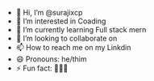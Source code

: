 - 👋 Hi, I’m @surajixcp
- 👀 I’m interested in Coading
- 🌱 I’m currently learning Full stack mern
- 💞️ I’m looking to collaborate on 
- 📫 How to reach me on my Linkdin
- 😄 Pronouns: he/thim
- ⚡ Fun fact: 🧑🏻‍💻

<!---
surajixcp/surajixcp is a ✨ special ✨ repository because its `README.md` (this file) appears on your GitHub profile.
You can click the Preview link to take a look at your changes.
--->
